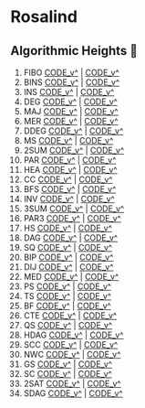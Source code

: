 # Rosalind

## Algorithmic Heights :wrench:

  1. FIBO  [CODE_v^](fibonacci/fibonaccinumbers.ipynb) | [CODE_v^](fibonacci/fibonaccinumbers.ipynb)
  2. BINS  [CODE_v^](fibonacci/fibonaccinumbers.ipynb) | [CODE_v^](binary_search/binarysearch.ipynb)
  3. INS   [CODE_v^](fibonacci/fibonaccinumbers.ipynb) | [CODE_v^]('ins_sort'/insertion_sort.ipynb)
  4. DEG   [CODE_v^](fibonacci/fibonaccinumbers.ipynb) | [CODE_v^](degree/degree2.ipynb)
  5. MAJ   [CODE_v^](fibonacci/fibonaccinumbers.ipynb) | [CODE_v^](majority_element/maj.ipynb)
  6. MER   [CODE_v^](fibonacci/fibonaccinumbers.ipynb) | [CODE_v^](merge_sort/merge_s.ipynb)
  7. DDEG  [CODE_v^](fibonacci/fibonaccinumbers.ipynb) | [CODE_v^](doubled/doubld.ipynb)
  8. MS    [CODE_v^](fibonacci/fibonaccinumbers.ipynb) | [CODE_v^](ms/ms.ipynb)
  9. 2SUM  [CODE_v^](fibonacci/fibonaccinumbers.ipynb) | [CODE_v^](2sum/2sum.ipynb)
  10. PAR  [CODE_v^](fibonacci/fibonaccinumbers.ipynb) | [CODE_v^](partition/part2.ipynb)
  11. HEA  [CODE_v^](fibonacci/fibonaccinumbers.ipynb) | [CODE_v^](bheap/bheap.ipynb)
  12. CC   [CODE_v^](fibonacci/fibonaccinumbers.ipynb) | [CODE_v^](dfs/DFS2.ipynb)
  13. BFS  [CODE_v^](fibonacci/fibonaccinumbers.ipynb) | [CODE_v^](bfs/BFS.ipynb)
  14. INV  [CODE_v^](fibonacci/fibonaccinumbers.ipynb) | [CODE_v^](inversions/inv.ipynb)
  15. 3SUM [CODE_v^](fibonacci/fibonaccinumbers.ipynb) | [CODE_v^](3sum/3sum2.ipynb)
  16. PAR3 [CODE_v^](fibonacci/fibonaccinumbers.ipynb) | [CODE_v^](partition/part2.ipynb)
  17. HS   [CODE_v^](fibonacci/fibonaccinumbers.ipynb) | [CODE_v^](heap_sort/h_sort.ipynb)
  18. DAG  [CODE_v^](fibonacci/fibonaccinumbers.ipynb) | [CODE_v^](dag/dag4.ipynb)
  19. SQ   [CODE_v^](fibonacci/fibonaccinumbers.ipynb) | [CODE_v^](sqrgraph/sqrgraph.ipynb)
  20. BIP  [CODE_v^](fibonacci/fibonaccinumbers.ipynb) | [CODE_v^](bip/bip2.ipynb)
  21. DIJ  [CODE_v^](fibonacci/fibonaccinumbers.ipynb) | [CODE_v^](dij/dij6.ipynb)
  22. MED  [CODE_v^](fibonacci/fibonaccinumbers.ipynb) | [CODE_v^](med/med.ipynb)
  23. PS   [CODE_v^](fibonacci/fibonaccinumbers.ipynb) | [CODE_v^](partial_sort/port_sort.ipynb)
  24. TS   [CODE_v^](fibonacci/fibonaccinumbers.ipynb) | [CODE_v^](ts/ts.ipynb)
  25. BF   [CODE_v^](fibonacci/fibonaccinumbers.ipynb) | [CODE_v^](bf/bf.ipynb)
  26. CTE  [CODE_v^](fibonacci/fibonaccinumbers.ipynb) | [CODE_v^](cte/cte4.ipynb)
  27. QS   [CODE_v^](fibonacci/fibonaccinumbers.ipynb) | [CODE_v^](qs/qs.ipynb)
  28. HDAG [CODE_v^](ham/ham3.ipynb)                   | [CODE_v^](ham/ham3.ipynb)
  29. SCC  [CODE_v^](ham/ham3.ipynb)                   | [CODE_v^](scc/scc.ipynb)
  30. NWC  [CODE_v^](ham/ham3.ipynb)                   | [CODE_v^](nwc/nwc2.ipynb)
  31. GS   [CODE_v^](ham/ham3.ipynb)                   | [CODE_v^](gsink/gsink.ipynb)
  32. SC   [CODE_v^](ham/ham3.ipynb)                   | [CODE_v^](sc/sc5.ipynb)
  33. 2SAT [CODE_v^](ham/ham3.ipynb)                   | [CODE_v^](2sat/21sat3.ipynb)
  34. SDAG [CODE_v^](ham/ham3.ipynb)                   | [CODE_v^](sdag/sdag2.ipynb)
